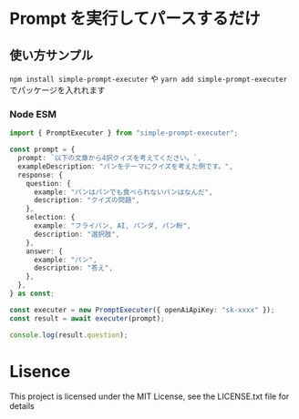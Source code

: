 # Prompt を実行してパースするだけ

## 使い方サンプル

`npm install simple-prompt-executer` や `yarn add simple-prompt-executer` でパッケージを入れれます

### Node ESM

```typescript
import { PromptExecuter } from "simple-prompt-executer";

const prompt = {
  prompt: `以下の文章から4択クイズを考えてください。`,
  exampleDescription: "パンをテーマにクイズを考えた例です。",
  response: {
    question: {
      example: "パンはパンでも食べられないパンはなんだ",
      description: "クイズの問題",
    },
    selection: {
      example: "フライパン, AI, パンダ, パン粉",
      description: "選択肢",
    },
    answer: {
      example: "パン",
      description: "答え",
    },
  },
} as const;

const executer = new PromptExecuter({ openAiApiKey: "sk-xxxx" });
const result = await executer(prompt);

console.log(result.question);
```

# Lisence

This project is licensed under the MIT License, see the LICENSE.txt file for details
